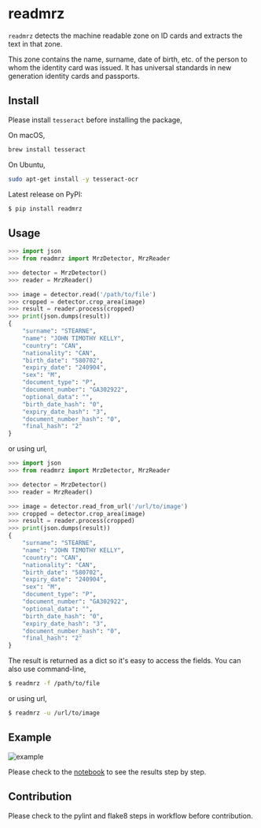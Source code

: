 # readmrz

`readmrz` detects the machine readable zone on ID cards and extracts the text in that zone. 

This zone contains the name, surname, date of birth, etc. of the person to whom the identity card was issued. 
It has universal standards in new generation identity cards and passports.

## Install

Please install `tesseract` before installing the package,

On macOS,

```zsh
brew install tesseract
```

On Ubuntu,
```zsh
sudo apt-get install -y tesseract-ocr
```

Latest release on PyPI:

```zsh
$ pip install readmrz
```

## Usage

```python
>>> import json
>>> from readmrz import MrzDetector, MrzReader

>>> detector = MrzDetector()
>>> reader = MrzReader()

>>> image = detector.read('/path/to/file')
>>> cropped = detector.crop_area(image)
>>> result = reader.process(cropped)
>>> print(json.dumps(result))
{
    "surname": "STEARNE",
    "name": "JOHN TIMOTHY KELLY",
    "country": "CAN",
    "nationality": "CAN",
    "birth_date": "580702",
    "expiry_date": "240904",
    "sex": "M",
    "document_type": "P",
    "document_number": "GA302922",
    "optional_data": "",
    "birth_date_hash": "0",
    "expiry_date_hash": "3",
    "document_number_hash": "0",
    "final_hash": "2"
}
```

or using url,

```python
>>> import json
>>> from readmrz import MrzDetector, MrzReader

>>> detector = MrzDetector()
>>> reader = MrzReader()

>>> image = detector.read_from_url('/url/to/image')
>>> cropped = detector.crop_area(image)
>>> result = reader.process(cropped)
>>> print(json.dumps(result))
{
    "surname": "STEARNE",
    "name": "JOHN TIMOTHY KELLY",
    "country": "CAN",
    "nationality": "CAN",
    "birth_date": "580702",
    "expiry_date": "240904",
    "sex": "M",
    "document_type": "P",
    "document_number": "GA302922",
    "optional_data": "",
    "birth_date_hash": "0",
    "expiry_date_hash": "3",
    "document_number_hash": "0",
    "final_hash": "2"
}
```

The result is returned as a dict so it's easy to access the fields. You can also use command-line,

```zsh
$ readmrz -f /path/to/file
```

or using url,

```zsh
$ readmrz -u /url/to/image
```

## Example

![example](/images/flow.jpg)

Please check to the [notebook](https://github.com/egemenzeytinci/readmrz/blob/master/notebook/example.ipynb) to see the results step by step.


## Contribution

Please check to the pylint and flake8 steps in workflow before contribution.
